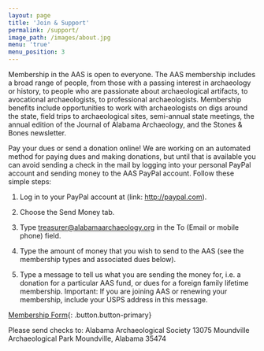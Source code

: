```yaml
---
layout: page
title: 'Join & Support'
permalink: /support/
image_path: /images/about.jpg
menu: 'true'
menu_position: 3
---
```



Membership in the AAS is open to everyone. The AAS membership includes a broad range of people, from those with a passing interest in archaeology or history, to people who are passionate about archaeological artifacts, to avocational archaeologists, to professional archaeologists. Membership benefits include opportunities to work with archaeologists on digs around the state, field trips to archaeological sites, semi-annual state meetings, the annual edition of the Journal of Alabama Archaeology, and the Stones & Bones newsletter.

Pay your dues or send a donation online! We are working on an automated method for paying dues and making donations, but until that is available you can avoid sending a check in the mail by logging into your personal PayPal account and sending money to the AAS PayPal account. Follow these simple steps:

1. Log in to your PayPal account at (link: http://paypal.com).

2. Choose the Send Money tab.

3. Type treasurer@alabamaarchaeology.org in the To (Email or mobile phone) field.

4. Type the amount of money that you wish to send to the AAS (see the membership types and associated dues below).

5. Type a message to tell us what you are sending the money for, i.e. a donation for a particular AAS fund, or dues for a foreign family lifetime membership. Important: If you are joining AAS or renewing your membership, include your USPS address in this message.

[Membership Form](/membershipform/){: .button.button-primary}

Please send checks to: Alabama Archaeological Society 13075 Moundville Archaeological Park Moundville, Alabama 35474